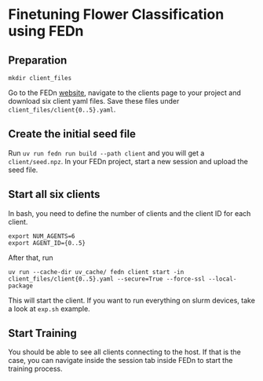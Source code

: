 # Finetuning Flower Classification using FEDn

## Preparation

```
mkdir client_files
```
Go to the FEDn [website](https://fedn.scaleoutsystems.com/projects/), navigate to the clients page to your project and download six client yaml files. 
Save these files under ```client_files/client{0..5}.yaml```.

## Create the initial seed file
Run ```uv run fedn run build --path client``` and you will get a ```client/seed.npz```.
In your FEDn project, start a new session and upload the seed file. 

## Start all six clients
In bash, you need to define the number of clients and the client ID for each client.
```
export NUM_AGENTS=6
export AGENT_ID={0..5}
```
After that, run 
```
uv run --cache-dir uv_cache/ fedn client start -in client_files/client{0..5}.yaml --secure=True --force-ssl --local-package
```
This will start the client. 
If you want to run everything on slurm devices, take a look at ```exp.sh``` example. 

## Start Training

You should be able to see all clients connecting to the host. 
If that is the case, you can navigate inside the session tab inside FEDn to start the training process. 